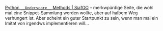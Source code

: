 [Python `__Underscore__` Methods | SiafOO](http://www.siafoo.net/article/57) – merkwpürdige Seite, 
die wohl mal eine Snippet-Sammlung werden wollte, aber auf halbem Weg verhungert ist. 
Aber scheint ein guter Startpunkt zu sein, wenn man mal ein Imitat von irgendws implementieren will...

